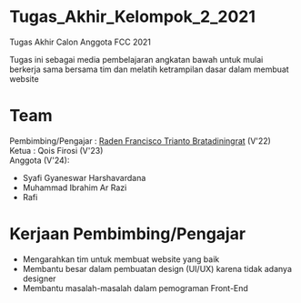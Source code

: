 # Tugas_Akhir_Kelompok_2_2021
Tugas Akhir Calon Anggota FCC 2021  

Tugas ini sebagai media pembelajaran angkatan bawah untuk mulai berkerja sama bersama tim dan melatih ketrampilan dasar dalam membuat website

# Team
Pembimbing/Pengajar : [Raden Francisco Trianto Bratadiningrat](https://github.com/NoHaitch) (V'22)  
Ketua : Qois Firosi (V'23)  
Anggota (V'24):
 - Syafi Gyaneswar Harshavardana
 - Muhammad Ibrahim Ar Razi
 - Rafi

# Kerjaan Pembimbing/Pengajar
- Mengarahkan tim untuk membuat website yang baik
- Membantu besar dalam pembuatan design (UI/UX) karena tidak adanya designer
- Membantu masalah-masalah dalam pemograman Front-End
